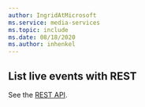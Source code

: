 ```yaml
---
author: IngridAtMicrosoft
ms.service: media-services 
ms.topic: include
ms.date: 08/18/2020
ms.author: inhenkel
---
```


## List live events with REST

See the [REST API](/rest/api/media/live-events/list).
